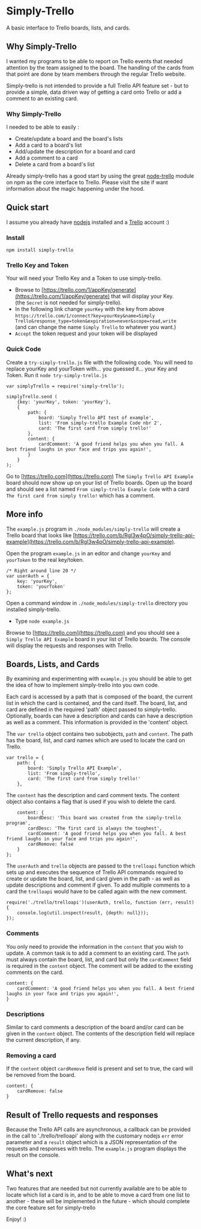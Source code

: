 # Simply-Trello
A basic interface to Trello boards, lists, and cards. 

## Why Simply-Trello
I wanted my programs to be able to report on Trello events that needed attention by the team assigned to the board.
 The handling of the cards from that point are done by team members through the regular Trello website.

Simply-trello is not intended to provide a full Trello API feature set - but to provide a simple, data driven way
 of getting a card onto Trello or add a comment to an existing card.

### Why Simply-Trello
 I needed to be able to easily :

* Create/update a board and the board's lists
* Add a card to a board's list
* Add/update the description for a board and card
* Add a comment to a card
* Delete a card from a board's list

Already simply-trello has a good start by using the great [node-trello](https://www.npmjs.com/package/node-trello)
 module on npm as the core interface to Trello. Please visit the site if want information about the magic happening
 under the hood.

## Quick start
I assume you already have [nodejs](http://nodejs.org/) installed and a [Trello](https://trello.com) account :)

### Install

`npm install simply-trello`

### Trello Key and Token
Your will need your Trello Key and a Token to use simply-trello.

* Browse to [https://trello.com/1/appKey/generate](https://trello.com/1/appKey/generate) that will display your Key. <br />     (the `Secret` is not needed for simply-trello).
* In the following link change `yourKey` with the key from above<br />
    `https://trello.com/1/connect?key=yourKey&name=Simply Trello&response_type=token&expiration=never&scope=read,write`<br /> (and can change the name `Simply Trello` to whatever you want.)
* `Accept` the token request and your token will be displayed

### Quick Code

Create a `try-simply-trello.js` file with the following code.  You will need to replace yourKey and yourToken with...
 you guessed it... your Key and Token. Run it `node try-simply-trello.js`

    var simplyTrello = require('simply-trello');

    simplyTrello.send (
        {key: 'yourKey', token: 'yourKey'},
        {
            path: {
                board: 'Simply Trello API test of example',
                list: 'From simply-trello Example Code nbr 2',
                card: 'The first card from simply trello!'
            },
            content: {
                cardComment: 'A good friend helps you when you fall. A best friend laughs in your face and trips you again!',
            }
        }
    );

Go to [https://trello.com](https://trello.com) The `Simply Trello API Example` board should now show up on your list
 of Trello boards. Open up the board and should see a list named `From simply-trello Example Code` with a card
 `The first card from simply trello!` which has a comment.


## More info

The `example.js` program in `./node_modules/simply-trello` will create a Trello board that looks like
 [https://trello.com/b/Rgl3w4pO/simply-trello-api-example](https://trello.com/b/Rgl3w4pO/simply-trello-api-example).

Open the program `example.js` in an editor and change `yourKey` and `yourToken` to the real key/token.

    /* Right around line 20 */
    var userAuth = {
        key: 'yourKey',
        token: 'yourToken'
    };

Open a command window in `./node_modules/simply-trello` directory you installed simply-trello.

* Type `node example.js`

Browse to [https://trello.com](https://trello.com) and you should see a `Simply Trello API Example` board in your list
 of Trello boards. The console will display the requests and responses with Trello.

## Boards, Lists, and Cards

By examining and experimenting with `example.js` you should be able to get the idea of how to implement simply-trello
 into you own code.

Each card is accessed by a path that is composed of the board, the current list in which the card is
 contained, and the card itself. The board, list, and card are defined in the required 'path' object passed to
 simply-trello. Optionally, boards can have a description and cards can have a description as well as a comment.
 This information is provided in the 'content' object.

The `var trello` object contains two subobjects, `path` and `content`. The path has the board, list, and card names
 which are used to locate the card on Trello.

    var trello = {
        path: {
            board: 'Simply Trello API Example',
            list: 'From simply-trello',
            card: 'The first card from simply trello!'
        },

The `content` has the description and card comment texts. The content object also contains a flag that is
 used if you wish to delete the card.

        content: {
            boardDesc: 'This board was created from the simply-trello program',
            cardDesc: 'The first card is always the toughest',
            cardComment: 'A good friend helps you when you fall. A best friend laughs in your face and trips you again!',
            cardRemove: false
        }
    };

The `userAuth` and `trello` objects are passed to the `trelloapi` function which sets up and executes the sequence of
 Trello API commands required to create or update the board, list, and card given in the path - as well as update
 descriptions and comment if given. To add multiple comments to a card the `trelloapi` would have to be called
 again with the new comment.


    require('./trello/trelloapi')(userAuth, trello, function (err, result) {
        console.log(util.inspect(result, {depth: null}));
    });

### Comments
You only need to provide the information in the `content` that you wish to update. A common task is to add a comment to
 an existing card. The `path` must always contain the board, list, and card but only the `cardComment` field is required
 in the `content` object. The comment will be added to the existing comments on the card.

    content: {
        cardComment: 'A good friend helps you when you fall. A best friend laughs in your face and trips you again!',
    }

### Descriptions
Similar to card comments a description of the board and/or card can be given in the `content` object. The contents of
 the description field will replace the current description, if any.

### Removing a card
If the `content` object `cardRemove` field is present and set to true, the card will be removed from the board.

    content: {
        cardRemove: false
    }

## Result of Trello requests and responses

Because the Trello API calls are asynchronous, a callback can be provided in the call to './trello/trelloapi'
 along with the customary nodejs `err` error parameter and a `result` object which is a JSON representation of
 the requests and responses with trello. The `example.js` program displays the result on the console.

## What's next
Two features that are needed but not currently available are to be able to locate which list a card is in, and to be
 able to move a card from one list to another - these will be implemented in the future - which should complete the
 core feature set for simply-trello


 Enjoy! :)

